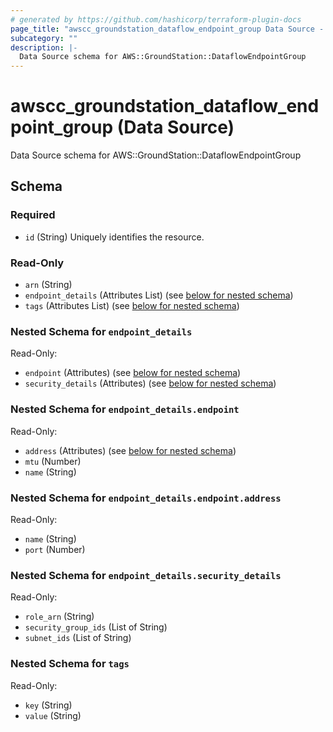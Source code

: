```yaml
---
# generated by https://github.com/hashicorp/terraform-plugin-docs
page_title: "awscc_groundstation_dataflow_endpoint_group Data Source - terraform-provider-awscc"
subcategory: ""
description: |-
  Data Source schema for AWS::GroundStation::DataflowEndpointGroup
---
```


# awscc_groundstation_dataflow_endpoint_group (Data Source)

Data Source schema for AWS::GroundStation::DataflowEndpointGroup



<!-- schema generated by tfplugindocs -->
## Schema

### Required

- `id` (String) Uniquely identifies the resource.

### Read-Only

- `arn` (String)
- `endpoint_details` (Attributes List) (see [below for nested schema](#nestedatt--endpoint_details))
- `tags` (Attributes List) (see [below for nested schema](#nestedatt--tags))

<a id="nestedatt--endpoint_details"></a>
### Nested Schema for `endpoint_details`

Read-Only:

- `endpoint` (Attributes) (see [below for nested schema](#nestedatt--endpoint_details--endpoint))
- `security_details` (Attributes) (see [below for nested schema](#nestedatt--endpoint_details--security_details))

<a id="nestedatt--endpoint_details--endpoint"></a>
### Nested Schema for `endpoint_details.endpoint`

Read-Only:

- `address` (Attributes) (see [below for nested schema](#nestedatt--endpoint_details--endpoint--address))
- `mtu` (Number)
- `name` (String)

<a id="nestedatt--endpoint_details--endpoint--address"></a>
### Nested Schema for `endpoint_details.endpoint.address`

Read-Only:

- `name` (String)
- `port` (Number)



<a id="nestedatt--endpoint_details--security_details"></a>
### Nested Schema for `endpoint_details.security_details`

Read-Only:

- `role_arn` (String)
- `security_group_ids` (List of String)
- `subnet_ids` (List of String)



<a id="nestedatt--tags"></a>
### Nested Schema for `tags`

Read-Only:

- `key` (String)
- `value` (String)



